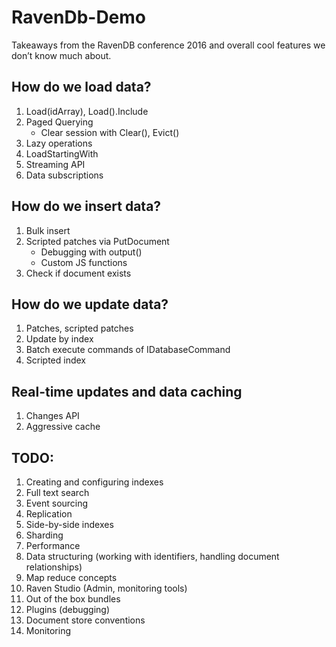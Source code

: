 # RavenDb-Demo
Takeaways from the RavenDB conference 2016 and overall cool features we don’t know much about.

## How do we load data?

1. Load<T>(idArray), Load<T1>().Include<T2>
2. Paged Querying
	* Clear session with Clear(), Evict()
3. Lazy operations
4. LoadStartingWith
5. Streaming API
6. Data subscriptions

## How do we insert data?

1. Bulk insert
2. Scripted patches via PutDocument
	* Debugging with output()
	* Custom JS functions
3. Check if document exists

## How do we update data?
1. Patches, scripted patches
2. Update by index
3. Batch execute commands of IDatabaseCommand
4. Scripted index

## Real-time updates and data caching
1. Changes API
2. Aggressive cache

## TODO:
1. Creating and configuring indexes
2. Full text search
3. Event sourcing
4. Replication
5. Side-by-side indexes
6. Sharding
7. Performance
8. Data structuring (working with identifiers, handling document relationships)
9. Map reduce concepts
10. Raven Studio (Admin, monitoring tools)
11. Out of the box bundles
12. Plugins (debugging)
13. Document store conventions
14. Monitoring